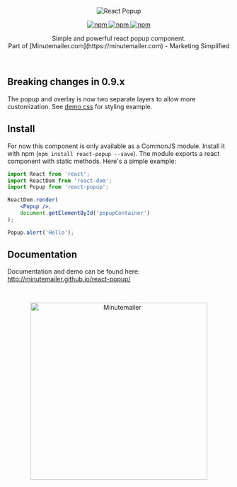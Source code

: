 <p align="center">
  <img src="http://minutemailer.github.io/react-popup/logo.png" alt="React Popup" />
</p>


<p align="center">
    <a href="https://www.npmjs.com/package/react-popup">
        <img src="https://camo.githubusercontent.com/5e686c4eb8e3c65a53788a9de5d9f100cb803238/68747470733a2f2f696d672e736869656c64732e696f2f6e706d2f762f72656163742d706f7075702e7376673f6d61784167653d3836343030" alt="npm" data-canonical-src="https://img.shields.io/npm/v/react-popup.svg?maxAge=86400" style="max-width:100%;" />
    </a>
    <a href="https://www.npmjs.com/package/react-popup">
        <img src="https://img.shields.io/npm/dm/react-popup.svg?maxAge=86400" alt="npm" style="max-width:100%;" />
    </a>
    <a href="https://www.npmjs.com/package/react-popup">
        <img src="https://camo.githubusercontent.com/99c9f0ca43fd6c2dd1c956ffc1cb48c74aa2e88d/68747470733a2f2f696d672e736869656c64732e696f2f6e706d2f6c2f72656163742d706f7075702e7376673f6d61784167653d3836343030" alt="npm" data-canonical-src="https://img.shields.io/npm/l/react-popup.svg?maxAge=86400" style="max-width:100%;" />
    </a>
</p>

<p align="center">
    Simple and powerful react popup component. <br>Part of [Minutemailer.com](https://minutemailer.com) - Marketing Simplified
</p>
<p>&nbsp;</p>

## Breaking changes in 0.9.x

The popup and overlay is now two separate layers to allow more customization. See [demo css](https://github.com/minutemailer/react-popup/blob/gh-pages/popup.example.css) for styling example.

## Install

For now this component is only available as a CommonJS module. Install it with npm (`npm install react-popup --save`). The module exports a react component with static methods. Here's a simple example:

```jsx
import React from 'react';
import ReactDom from 'react-dom';
import Popup from 'react-popup';

ReactDom.render(
    <Popup />,
    document.getElementById('popupContainer')
);

Popup.alert('Hello');
```

## Documentation

Documentation and demo can be found here: http://minutemailer.github.io/react-popup/

<p>&nbsp;</p>
<p align="center">
<a href="https://minutemailer.com"><img src="http://minutemailerlive.s3.amazonaws.com/Minutemailer-blue-RGB.svg" width="400" alt="Minutemailer"></a>
</p>
